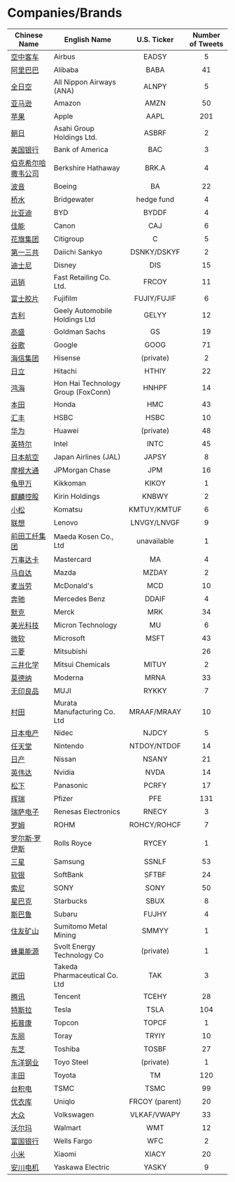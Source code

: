 # Companies/Brands  
        
| Chinese Name | English Name | U.S. Ticker | Number of Tweets |
| ----- | ----- | :---: | :---: |
| [空中客车](空中客车.md) | Airbus | EADSY | 5 |
| [阿里巴巴](阿里巴巴.md) | Alibaba | BABA | 41 |
| [全日空](全日空.md) | All Nippon Airways (ANA) | ALNPY | 5 |
| [亚马逊](亚马逊.md) | Amazon | AMZN | 50 |
| [苹果](苹果.md) | Apple | AAPL | 201 |
| [朝日](朝日.md) | Asahi Group Holdings Ltd. | ASBRF | 2 |
| [美国银行](美国银行.md) | Bank of America | BAC | 3 |
| [伯克希尔哈撒韦公司](伯克希尔哈撒韦公司.md) | Berkshire Hathaway | BRK.A | 4 |
| [波音](波音.md) | Boeing | BA | 22 |
| [桥水](桥水.md) | Bridgewater | hedge fund | 4 |
| [比亚迪](比亚迪.md) | BYD | BYDDF | 4 |
| [佳能](佳能.md) | Canon | CAJ | 6 |
| [花旗集团](花旗集团.md) | Citigroup | C | 5 |
| [第一三共](第一三共.md) | Daiichi Sankyo | DSNKY/DSKYF | 2 |
| [迪士尼](迪士尼.md) | Disney | DIS | 15 |
| [迅销](迅销.md) | Fast Retailing Co. Ltd. | FRCOY | 11 |
| [富士胶片](富士胶片.md) | Fujifilm | FUJIY/FUJIF | 6 |
| [吉利](吉利.md) | Geely Automobile Holdings Ltd | GELYY | 12 |
| [高盛](高盛.md) | Goldman Sachs | GS | 19 |
| [谷歌](谷歌.md) | Google | GOOG | 71 |
| [海信集团](海信集团.md) | Hisense | (private) | 2 |
| [日立](日立.md) | Hitachi | HTHIY | 22 |
| [鸿海](鸿海.md) | Hon Hai Technology Group (FoxConn) | HNHPF | 14 |
| [本田](本田.md) | Honda | HMC | 43 |
| [汇丰](汇丰.md) | HSBC | HSBC | 10 |
| [华为](华为.md) | Huawei | (private) | 48 |
| [英特尔](英特尔.md) | Intel | INTC | 45 |
| [日本航空](日本航空.md) | Japan Airlines (JAL) | JAPSY | 8 |
| [摩根大通](摩根大通.md) | JPMorgan Chase | JPM | 16 |
| [龟甲万](龟甲万.md) | Kikkoman | KIKOY | 1 |
| [麒麟控股](麒麟控股.md) | Kirin Holdings | KNBWY | 2 |
| [小松](小松.md) | Komatsu | KMTUY/KMTUF | 6 |
| [联想](联想.md) | Lenovo | LNVGY/LNVGF | 9 |
| [前田工纤集团](前田工纤集团.md) | Maeda Kosen Co., Ltd | unavailable | 1 |
| [万事达卡](万事达卡.md) | Mastercard | MA | 4 |
| [马自达](马自达.md) | Mazda | MZDAY | 2 |
| [麦当劳](麦当劳.md) | McDonald's | MCD | 10 |
| [奔驰](奔驰.md) | Mercedes Benz | DDAIF | 4 |
| [默克](默克.md) | Merck | MRK | 34 |
| [美光科技](美光科技.md) | Micron Technology | MU | 6 |
| [微软](微软.md) | Microsoft | MSFT | 43 |
| [三菱](三菱.md) | Mitsubishi |  | 26 |
| [三井化学](三井化学.md) | Mitsui Chemicals | MITUY | 2 |
| [莫德纳](莫德纳.md) | Moderna | MRNA | 33 |
| [无印良品](无印良品.md) | MUJI | RYKKY | 7 |
| [村田](村田.md) | Murata Manufacturing Co. Ltd | MRAAF/MRAAY | 10 |
| [日本电产](日本电产.md) | Nidec | NJDCY | 5 |
| [任天堂](任天堂.md) | Nintendo | NTDOY/NTDOF | 14 |
| [日产](日产.md) | Nissan | NSANY | 21 |
| [英伟达](英伟达.md) | Nvidia | NVDA | 14 |
| [松下](松下.md) | Panasonic | PCRFY | 17 |
| [辉瑞](辉瑞.md) | Pfizer | PFE | 131 |
| [瑞萨电子](瑞萨电子.md) | Renesas Electronics | RNECY | 3 |
| [罗姆](罗姆.md) | ROHM | ROHCY/ROHCF | 7 |
| [罗尔斯·罗伊斯](罗尔斯·罗伊斯.md) | Rolls Royce | RYCEY | 1 |
| [三星](三星.md) | Samsung | SSNLF | 53 |
| [软银](软银.md) | SoftBank | SFTBF | 24 |
| [索尼](索尼.md) | SONY | SONY | 50 |
| [星巴克](星巴克.md) | Starbucks | SBUX | 8 |
| [斯巴鲁](斯巴鲁.md) | Subaru | FUJHY | 4 |
| [住友矿山](住友矿山.md) | Sumitomo Metal Mining | SMMYY | 1 |
| [蜂巢能源](蜂巢能源.md) | Svolt Energy Technology Co | (private) | 1 |
| [武田](武田.md) | Takeda Pharmaceutical Co. Ltd | TAK | 3 |
| [腾讯](腾讯.md) | Tencent | TCEHY | 28 |
| [特斯拉](特斯拉.md) | Tesla | TSLA | 104 |
| [拓普康](拓普康.md) | Topcon | TOPCF | 1 |
| [东丽](东丽.md) | Toray | TRYIY | 10 |
| [东芝](东芝.md) | Toshiba | TOSBF | 27 |
| [东洋钢业](东洋钢业.md) | Toyo Steel | (private) | 1 |
| [丰田](丰田.md) | Toyota | TM | 120 |
| [台积电](台积电.md) | TSMC | TSMC | 99 |
| [优衣库](优衣库.md) | Uniqlo | FRCOY (parent) | 20 |
| [大众](大众.md) | Volkswagen | VLKAF/VWAPY | 33 |
| [沃尔玛](沃尔玛.md) | Walmart | WMT | 12 |
| [富国银行](富国银行.md) | Wells Fargo | WFC | 2 |
| [小米](小米.md) | Xiaomi | XIACY | 20 |
| [安川电机](安川电机.md) | Yaskawa Electric | YASKY | 9 |
